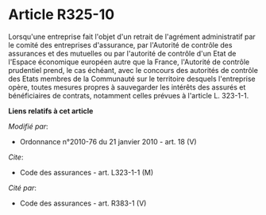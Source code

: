 # Article R325-10

Lorsqu'une entreprise fait l'objet d'un retrait de l'agrément administratif par le comité des entreprises d'assurance, par
l'Autorité de contrôle des assurances et des mutuelles ou par l'autorité de contrôle d'un Etat de l'Espace économique
européen autre que la France, l'Autorité de contrôle prudentiel prend, le cas échéant, avec le concours des autorités de
contrôle des Etats membres de la Communauté sur le territoire desquels l'entreprise opère, toutes mesures propres à
sauvegarder les intérêts des assurés et bénéficiaires de contrats, notamment celles prévues à l'article L. 323-1-1.

**Liens relatifs à cet article**

_Modifié par_:

  - Ordonnance n°2010-76 du 21 janvier 2010 - art. 18 (V)

_Cite_:

  - Code des assurances - art. L323-1-1 (M)

_Cité par_:

  - Code des assurances - art. R383-1 (V)
